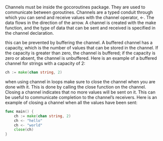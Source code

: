 Channels must be  inside the gocoroutines package. They are used to communicate between goroutines. Channels are a typed conduit through which you can send and receive values with the channel operator, <-. The data flows in the direction of the arrow. A channel is created with the make function, and the type of data that can be sent and received is specified in the channel declaration. 


this can be prevented by buffering the channel. A buffered channel has a capacity, which is the number of values that can be stored in the channel. If the capacity is greater than zero, the channel is buffered; if the capacity is zero or absent, the channel is unbuffered. Here is an example of a buffered channel for strings with a capacity of 2:

```go
ch := make(chan string, 2)
```

when using channel in loops make sure to close the channel when you are done with it. This is done by calling the close function on the channel. Closing a channel indicates that no more values will be sent on it. This can be useful to communicate completion to the channel’s receivers. Here is an example of closing a channel when all the values have been sent:

```go
func main() {
    ch := make(chan string, 2)
    ch <- "hello"
    ch <- "world"
    close(ch)
}
``` 